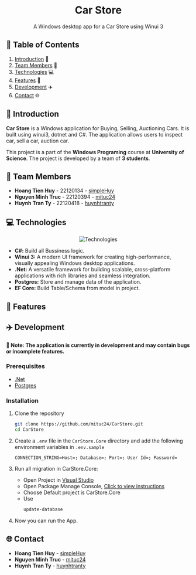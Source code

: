 <div align="center">
  
  <h1>Car Store</h1>

  <p>A Windows desktop app for a Car Store using Winui 3</p> 
  
</div>

## 📘 Table of Contents
1. [Introduction](#introduction) 🌟
2. [Team Members](#team-members) 🤝
3. [Technologies](#technologies) 💻
4. [Features](#features) 🔎
5. [Development](#development) ✈️
6. [Contact](#contact) 🌐

## 🌟 <a name="introduction">Introduction</a>

**Car Store** is a Windows application for Buying, Selling, Auctioning Cars. It is built using winui3, dotnet and C#. The application allows users to inspect car, sell a car, auction car.

This project is a part of the **Windows Programing** course at **University of Science**. The project is developed by a team of **3 students**.

## 🤝 <a name="team-members">Team Members</a>

- **Hoang Tien Huy** - 22120134 - [simpleHuy](https://github.com/simpleHuy)
- **Nguyen Minh Truc** - 22120394 - [mituc24](https://github.com/CatHuyuH24)
- **Huynh Tran Ty** - 22120418 - [huynhtranty](https://github.com/huynhtranty)

## 💻 <a name="technologies">Technologies</a>
<div align="center">
  
  ![Technologies](https://skillicons.dev/icons?i=cs,dotnet,postgres)

</div>

- **C#:** Build all Bussiness logic.
- **Winui 3:** A modern UI framework for creating high-performance, visually appealing Windows desktop applications.
- **.Net:** A versatile framework for building scalable, cross-platform applications with rich libraries and seamless integration.
- **Postgres:** Store and manage data of the application.
- **EF Core:** Build Table/Schema from model in project.

## 🔎 <a name="features">Features</a>

## ✈️ <a name="development">Development</a>

#### 📌 Note: The application is currently in development and may contain bugs or incomplete features.

### Prerequisites
- [.Net](https://dotnet.microsoft.com/en-us/download/dotnet-framework)
- [Postgres](https://www.postgresql.org/)

### Installation
1. Clone the repository
   ```bash
   git clone https://github.com/mituc24/CarStore.git
   cd CarStore
   ```
2. Create a `.env` file in the `CarStore.Core` directory and add the following environment variables in `.env.sample`
    ```env.sample
    CONNECTION_STRING=Host=; Database=; Port=; User Id=; Password=
    ```

3. Run all migration in CarStore.Core:
   - Open Project in [Visual Studio](https://visualstudio.microsoft.com/vs/)
   - Open Package Manage Console, [Click to view instructions](https://learn.microsoft.com/en-us/nuget/consume-packages/install-use-packages-powershell)
   - Choose Default project is CarStore.Core
   - Use
     ```bash
     update-database
     ```
4. Now you can run the App.

## 🌐 <a name="contact">Contact</a>

- **Hoang Tien Huy** - [simpleHuy](https://github.com/simpleHuy)
- **Nguyen Minh Truc** - [mituc24](https://github.com/CatHuyuH24)
- **Huynh Tran Ty** - [huynhtranty](https://github.com/huynhtranty)
